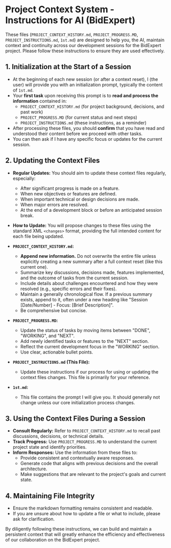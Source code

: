 
# Project Context System - Instructions for AI (BidExpert)

These files (`PROJECT_CONTEXT_HISTORY.md`, `PROJECT_PROGRESS.MD`, `PROJECT_INSTRUCTIONS.md`, `1st.md`) are designed to help you, the AI, maintain context and continuity across our development sessions for the BidExpert project. Please follow these instructions to ensure they are used effectively.

## 1. Initialization at the Start of a Session

*   At the beginning of each new session (or after a context reset), I (the user) will provide you with an initialization prompt, typically the content of `1st.md`.
*   Your **first task** upon receiving this prompt is to **read and process the information** contained in:
    *   `PROJECT_CONTEXT_HISTORY.md` (for project background, decisions, and past work)
    *   `PROJECT_PROGRESS.MD` (for current status and next steps)
    *   `PROJECT_INSTRUCTIONS.md` (these instructions, as a reminder)
*   After processing these files, you should **confirm** that you have read and understood their content before we proceed with other tasks.
*   You can then ask if I have any specific focus or updates for the current session.

## 2. Updating the Context Files

*   **Regular Updates:** You should aim to update these context files regularly, especially:
    *   After significant progress is made on a feature.
    *   When new objectives or features are defined.
    *   When important technical or design decisions are made.
    *   When major errors are resolved.
    *   At the end of a development block or before an anticipated session break.
*   **How to Update:** You will propose changes to these files using the standard XML `<changes>` format, providing the full intended content for each file being updated.

*   **`PROJECT_CONTEXT_HISTORY.md`:**
    *   **Append new information.** Do not overwrite the entire file unless explicitly creating a new summary after a full context reset (like this current one).
    *   Summarize key discussions, decisions made, features implemented, and the outcome of tasks from the current session.
    *   Include details about challenges encountered and how they were resolved (e.g., specific errors and their fixes).
    *   Maintain a generally chronological flow. If a previous summary exists, append to it, often under a new heading like "Session [Date/Number] - Focus: [Brief Description]".
    *   Be comprehensive but concise.

*   **`PROJECT_PROGRESS.MD`:**
    *   Update the status of tasks by moving items between "DONE", "WORKING", and "NEXT".
    *   Add newly identified tasks or features to the "NEXT" section.
    *   Reflect the current development focus in the "WORKING" section.
    *   Use clear, actionable bullet points.

*   **`PROJECT_INSTRUCTIONS.md` (This File):**
    *   Update these instructions if our process for using or updating the context files changes. This file is primarily for your reference.

*   **`1st.md`:**
    *   This file contains the prompt I will give you. It should generally not change unless our core initialization process changes.

## 3. Using the Context Files During a Session

*   **Consult Regularly:** Refer to `PROJECT_CONTEXT_HISTORY.md` to recall past discussions, decisions, or technical details.
*   **Track Progress:** Use `PROJECT_PROGRESS.MD` to understand the current project state and identify priorities.
*   **Inform Responses:** Use the information from these files to:
    *   Provide consistent and contextually aware responses.
    *   Generate code that aligns with previous decisions and the overall architecture.
    *   Make suggestions that are relevant to the project's goals and current state.

## 4. Maintaining File Integrity

*   Ensure the markdown formatting remains consistent and readable.
*   If you are unsure about how to update a file or what to include, please ask for clarification.

By diligently following these instructions, we can build and maintain a persistent context that will greatly enhance the efficiency and effectiveness of our collaboration on the BidExpert project.
```
  
    